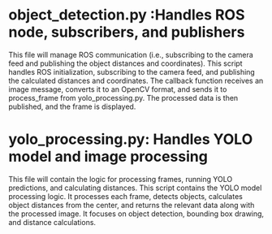 # object_detection.py :Handles ROS node, subscribers, and publishers

This file will manage ROS communication (i.e., subscribing to the camera feed and publishing the object distances and coordinates).
This script handles ROS initialization, subscribing to the camera feed, and publishing the calculated distances and coordinates.
The callback function receives an image message, converts it to an OpenCV format, and sends it to process_frame from yolo_processing.py.
The processed data is then published, and the frame is displayed.

# yolo_processing.py: Handles YOLO model and image processing
This file will contain the logic for processing frames, running YOLO predictions, and calculating distances.
This script contains the YOLO model processing logic. It processes each frame, detects objects, calculates object distances from the center, and returns the relevant data along with the processed image.
It focuses on object detection, bounding box drawing, and distance calculations.